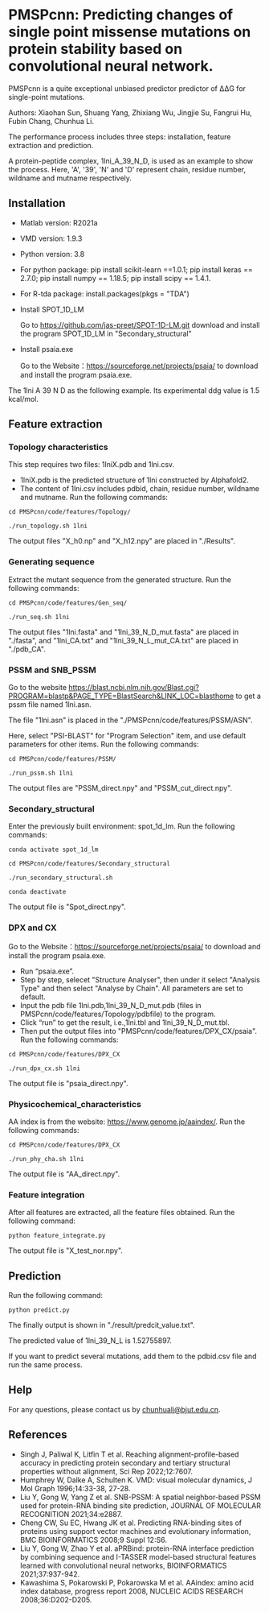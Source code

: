 # PMSPcnn: Predicting changes of single point missense mutations on protein stability based on convolutional neural network.

PMSPcnn is a quite exceptional unbiased predictor predictor of ΔΔG for single-point mutations.

Authors: Xiaohan Sun, Shuang Yang, Zhixiang Wu, Jingjie Su, Fangrui Hu, Fubin Chang, Chunhua Li. 

The performance process includes three steps: installation, feature extraction and prediction.

A protein-peptide complex, 1lni_A_39_N_D, is used as an example to show the process. Here, 'A', '39', 'N' and 'D' represent chain, residue number, wildname and mutname respectively.

## Installation
* Matlab version: R2021a 
* VMD version: 1.9.3
* Python version: 3.8
* For python package: pip install scikit-learn ==1.0.1; pip install keras == 2.7.0; pip install numpy == 1.18.5; pip install scipy == 1.4.1.
* For R-tda package:
  install.packages(pkgs = "TDA")
* Install SPOT_1D_LM

  Go to  https://github.com/jas-preet/SPOT-1D-LM.git download and install the program SPOT_1D_LM in "Secondary_structural"

* Install psaia.exe 

  Go to the Website：https://sourceforge.net/projects/psaia/ to download and install the program psaia.exe.

The 1lni A 39 N D as the following example. Its experimental ddg value is 1.5 kcal/mol.

## Feature extraction

### Topology characteristics

This step requires two files: 1lniX.pdb and 1lni.csv.
* 1lniX.pdb is the predicted structure of 1lni constructed by Alphafold2.
* The content of 1lni.csv includes pdbid, chain, residue number, wildname and mutname. 
Run the following commands:

```{bash}
cd PMSPcnn/code/features/Topology/ 

./run_topology.sh 1lni
```
The output files "X_h0.np" and "X_h12.npy" are placed in "./Results".
  
### Generating sequence

Extract the mutant sequence from the generated structure.
Run the following commands: 

```{bash}
cd PMSPcnn/code/features/Gen_seq/

./run_seq.sh 1lni
```
The output files "1lni.fasta" and "1lni_39_N_D_mut.fasta" are placed in "./fasta", and "1lni_CA.txt" and "1lni_39_N_L_mut_CA.txt" are placed in "./pdb_CA".

### PSSM and SNB_PSSM

Go to the website https://blast.ncbi.nlm.nih.gov/Blast.cgi?PROGRAM=blastp&PAGE_TYPE=BlastSearch&LINK_LOC=blasthome to get a pssm file named 1lni.asn.

The file "1lni.asn" is placed in the "./PMSPcnn/code/features/PSSM/ASN".

Here, select "PSI-BLAST" for "Program Selection" item, and use default parameters for other items.
Run the following commands: 

```{bash}
cd PMSPcnn/code/features/PSSM/

./run_pssm.sh 1lni
```
The output files are "PSSM_direct.npy" and "PSSM_cut_direct.npy".
  
### Secondary_structural

Enter the previously built environment: spot_1d_lm.
Run the following commands:

```{bash}
conda activate spot_1d_lm

cd PMSPcnn/code/features/Secondary_structural

./run_secondary_structural.sh

conda deactivate
```
The output file is "Spot_direct.npy".

### DPX and CX

Go to the Website：https://sourceforge.net/projects/psaia/ to download and install the program psaia.exe.
* Run “psaia.exe”.
* Step by step, selecet "Structure Analyser", then under it select "Analysis Type" and then select "Analyse by Chain". All parameters are set to default.  
* Input the pdb file 1lni.pdb,1lni_39_N_D_mut.pdb (files in PMSPcnn/code/features/Topology/pdbfile) to the program.
* Click “run” to get the result, i.e.,1lni.tbl and 1lni_39_N_D_mut.tbl.
* Then put the output files into "PMSPcnn/code/features/DPX_CX/psaia".
Run the following commands:

```{bash}
cd PMSPcnn/code/features/DPX_CX

./run_dpx_cx.sh 1lni
```
The output file is "psaia_direct.npy".

### Physicochemical_characteristics

AA index is from the website: https://www.genome.jp/aaindex/.
Run the following commands:

```{bash}
cd PMSPcnn/code/features/DPX_CX

./run_phy_cha.sh 1lni
```
The output file is "AA_direct.npy".

### Feature integration

After all features are extracted, all the feature files obtained. 
Run the following command: 

```{bash}
python feature_integrate.py
```
The output file is "X_test_nor.npy".

## Prediction
Run the following command:

```{bash}
python predict.py
```
The finally output is shown in  "./result/predcit_value.txt".

The predicted value of 1lni_39_N_L is 1.52755897.

If you want to predict several mutations, add them to the pdbid.csv file and run the same process.

## Help

For any questions, please contact us by chunhuali@bjut.edu.cn.



## References
* Singh J, Paliwal K, Litfin T et al. Reaching alignment-profile-based accuracy in predicting protein secondary and tertiary structural properties without alignment, Sci Rep 2022;12:7607.
* Humphrey W, Dalke A, Schulten K. VMD: visual molecular dynamics, J Mol Graph 1996;14:33-38, 27-28.
* Liu Y, Gong W, Yang Z et al. SNB-PSSM: A spatial neighbor-based PSSM used for protein-RNA binding site prediction, JOURNAL OF MOLECULAR RECOGNITION 2021;34:e2887.
* Cheng CW, Su EC, Hwang JK et al. Predicting RNA-binding sites of proteins using support vector machines and evolutionary information, BMC BIOINFORMATICS 2008;9 Suppl 12:S6.
* Liu Y, Gong W, Zhao Y et al. aPRBind: protein-RNA interface prediction by combining sequence and I-TASSER model-based structural features learned with convolutional neural networks, BIOINFORMATICS 2021;37:937-942.
* Kawashima S, Pokarowski P, Pokarowska M et al. AAindex: amino acid index database, progress report 2008, NUCLEIC ACIDS RESEARCH 2008;36:D202-D205.
